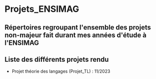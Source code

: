 # Projets_ENSIMAG
Répertoires regroupant l'ensemble des projets non-majeur fait durant mes années d'étude à l'ENSIMAG
------------------------------
## Liste des différents projets rendu
* Projet théorie des langages (Projet_TL) : 11/2023
